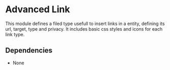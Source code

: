 # Advanced Link

This module defines a filed type usefull to insert links in a entity, defining its url, target, type and privacy.
It includes basic css styles and icons for each link type.

## Dependencies

- None